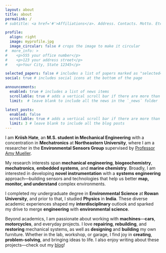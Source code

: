 ```yaml
---
layout: about
title: about
permalink: /
# subtitle: <a href='#'>Affiliations</a>. Address. Contacts. Motto. Etc.

profile:
  align: right
  image: myprofile.jpg
  image_circular: false # crops the image to make it circular
#  more_info: >
#    <p>555 your office number</p>
#    <p>123 your address street</p>
#    <p>Your City, State 12345</p>

selected_papers: false # includes a list of papers marked as "selected={true}"
social: true # includes social icons at the bottom of the page

announcements:
  enabled: true # includes a list of news items
  scrollable: true # adds a vertical scroll bar if there are more than 3 news items
  limit:  # leave blank to include all the news in the `_news` folder

latest_posts:
  enabled: false
  scrollable: true # adds a vertical scroll bar if there are more than 3 new posts items
  limit: 3 # leave blank to include all the blog posts
---
```


I am **Kriish Hate**, an **M.S. student in Mechanical Engineering** with a concentration in **Mechatronics** at **Northeastern University**, where I am a researcher in the **Environmental Sensors Group** supervised by [Professor Amy Mueller](https://coe.northeastern.edu/people/mueller-amy/).

My research interests span **mechanical engineering**, **biogeochemistry**, **mechatronics**, **embedded systems**, and **marine chemistry**. Broadly, I am interested in developing **novel instrumentation** with a **systems engineering** approach—building sensors and technologies that help us better **map, monitor, and understand** complex environments.

I completed my undergraduate degree in **Environmental Science** at **Rowan University**, and prior to that, I studied **Physics** in **India**. These diverse academic experiences shaped my **interdisciplinary** outlook and sparked my drive to merge **engineering** with **environmental science**.

Beyond academics, I am passionate about working with **machines**—**cars**, **motorcycles**, and everyday projects. I love **repairing**, **rebuilding**, and **restoring** mechanical systems, as well as **designing** and **building** my own furniture. Whether in the lab, workshop, or garage, I find joy in **creating**, **problem-solving**, and bringing ideas to life. I also enjoy writing about these projects—check out my [blog](https://kriishahate.github.io/Kriish-Blog/)!


